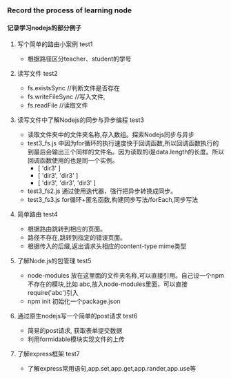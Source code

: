 ### Record the process of learning node

#### 记录学习nodejs的部分例子

1. 写个简单的路由小案例 test1
    * 根据路径区分teacher、student的学号

2. 读写文件 test2
    * fs.existsSync        //判断文件是否存在
    * fs.writeFileSync   //写入文件,
    * fs.readFile  //读取文件

3. 读写文件中了解Nodejs的同步与异步编程 test3
    * 读取文件夹中的文件夹名称,存入数组。探索Nodejs同步与异步
    * test3_fs.js 中因为for循环的执行速度快于回调函数,所以回调函数执行的到最后会输出三个同样的文件名。因为读取的i是data.length的长度。所以回调函数使用的也是同一个实例。
        * [ 'dir3' ]
        * [ 'dir3', 'dir3' ]
        * [ 'dir3', 'dir3', 'dir3' ]
    * test3_fs2.js 通过使用迭代器，强行把异步转换成同步。
    * test3_fs3.js for循环+匿名函数,构建同步写法/forEach,同步写法

4. 简单路由 test4
    * 根据路由跳转到相应的页面。
    * 路径不存在,跳转到指定的错误页面。
    * 根据传入的后缀,返出请求头相应的content-type mime类型 

5. 了解Node.js的包管理 test5
    * node-modules 放在这里面的文件夹名称,可以直接引用。自己设一个npm不存在的模块,比如 abc,放入node-modules里面，可以直接require('abc')引入
    * npm init 初始化一个package.json

6. 通过原生nodejs写一个简单的post请求 test6
    * 简易的post请求,  获取表单提交数据
    * 利用formidable模块实现文件的上传

7. 了解express框架 test7
    * 了解express常用语句,app.set,app.get,app.rander,app.use等 